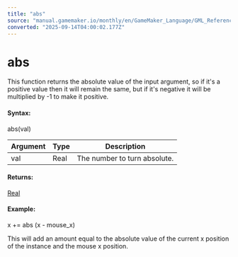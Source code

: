 ```yaml
---
title: "abs"
source: "manual.gamemaker.io/monthly/en/GameMaker_Language/GML_Reference/Maths_And_Numbers/Number_Functions/abs.htm"
converted: "2025-09-14T04:00:02.177Z"
---
```


# abs

This function returns the absolute value of the input argument, so if it's a positive value then it will remain the same, but if it's negative it will be multiplied by -1 to make it positive.

#### **Syntax:**

abs(val)

| Argument | Type | Description |
| --- | --- | --- |
| val | Real | The number to turn absolute. |

#### Returns:

[Real](../../../../../../../GameMaker_Language/GML_Overview/Data_Types.md)

#### Example:

x += abs (x - mouse\_x)

This will add an amount equal to the absolute value of the current x position of the instance and the mouse x position.